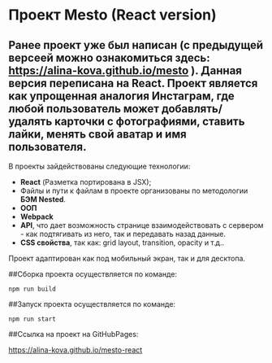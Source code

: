 # Проект Mesto (React version)

## Ранее проект уже был написан (с предыдущей версеей можно ознакомиться здесь: https://alina-kova.github.io/mesto ). Данная версия переписана на React. Проект является как упрощенная аналогия Инстаграм, где любой пользователь может добавлять/удалять карточки с фотографиями, ставить лайки, менять свой аватар и имя пользователя.

В проекты зайдействованы следующие технологии:

* **React** (Разметка портирована в JSX);
* Файлы и пути к файлам в проекте организованы по методологии **БЭМ Nested**.
* **ООП**
* **Webpack**
* **API**, что дает возможность странице взаимодействовать с сервером - как подтягивать из него, так и передавать назад данные.
* **CSS свойства**, так как: grid layout, transition, opacity и т.д..

 Проект адаптирован как под мобильный экран, так и для десктопа.

 ##Сборка проекта осуществляется по команде:

    npm run build

  ##Запуск проекта осуществляется по команде:

    npm run start

##Cсылка на проект на GitHubPages:

https://alina-kova.github.io/mesto-react
